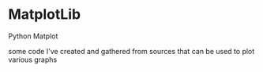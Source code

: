 # MatplotLib
Python Matplot

some code I've created and gathered from sources that can be used to plot various graphs
